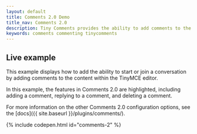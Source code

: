 ```yaml
---
layout: default
title: Comments 2.0 Demo
title_nav: Comments 2.0
description: Tiny Comments provides the ability to add comments to the content and collaborate with other users for content editing.
keywords: comments commenting tinycomments
---
```


## Live example

This example displays how to add the ability to start or join a conversation by adding comments to the content within the TinyMCE editor.

In this example, the features in Comments 2.0 are highlighted, including adding a comment, replying to a comment, and deleting a comment.

For more information on the other Comments 2.0 configuration options, see the [docs]({{ site.baseurl }}/plugins/comments/).

{% include codepen.html id="comments-2" %}